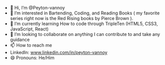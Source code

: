 - 👋 Hi, I’m @Peyton-vannoy
- 👀 I’m interested in Bartending, Coding, and Reading Books ( my favorite series right now is the Red Rising books by Pierce Brown ).
- 🌱 I’m currently learning How to code through TripleTen (HTML5, CSS3, JavaScript, React)
- 💞️ I’m looking to collaborate on anything I can contribute to and take any guidance
- 📫 How to reach me
- LinkedIn: www.linkedin.com/in/peyton-vannoy
- 😄 Pronouns: He/Him

<!---
Peyton-vannoy/Peyton-vannoy is a ✨ special ✨ repository because its `README.md` (this file) appears on your GitHub profile.
You can click the Preview link to take a look at your changes.
--->
